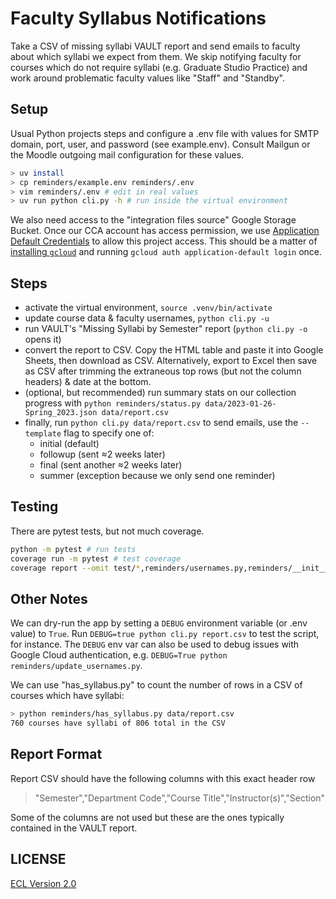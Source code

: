 # Faculty Syllabus Notifications

Take a CSV of missing syllabi VAULT report and send emails to faculty about which syllabi we expect from them. We skip notifying faculty for courses which do not require syllabi (e.g. Graduate Studio Practice) and work around problematic faculty values like "Staff" and "Standby".

## Setup

Usual Python projects steps and configure a .env file with values for SMTP domain, port, user, and password (see example.env). Consult Mailgun or the Moodle outgoing mail configuration for these values.

```sh
> uv install
> cp reminders/example.env reminders/.env
> vim reminders/.env # edit in real values
> uv run python cli.py -h # run inside the virtual environment
```

We also need access to the "integration files source" Google Storage Bucket. Once our CCA account has access permission, we use [Application Default Credentials](https://cloud.google.com/docs/authentication/provide-credentials-adc) to allow this project access. This should be a matter of [installing `gcloud`](https://cloud.google.com/sdk/docs/install) and running `gcloud auth application-default login` once.

## Steps

- activate the virtual environment, `source .venv/bin/activate`
- update course data & faculty usernames, `python cli.py -u`
- run VAULT's "Missing Syllabi by Semester" report (`python cli.py -o` opens it)
- convert the report to CSV. Copy the HTML table and paste it into Google Sheets, then download as CSV. Alternatively, export to Excel then save as CSV after trimming the extraneous top rows (but not the column headers) & date at the bottom.
- (optional, but recommended) run summary stats on our collection progress with `python reminders/status.py data/2023-01-26-Spring_2023.json data/report.csv`
- finally, run `python cli.py data/report.csv` to send emails, use the `--template` flag to specify one of:
  - initial (default)
  - followup (sent ≈2 weeks later)
  - final (sent another ≈2 weeks later)
  - summer (exception because we only send one reminder)

## Testing

There are pytest tests, but not much coverage.

```sh
python -m pytest # run tests
coverage run -m pytest # test coverage
coverage report --omit test/*,reminders/usernames.py,reminders/__init__.py # coverage report
```

## Other Notes

We can dry-run the app by setting a `DEBUG` environment variable (or .env value) to `True`. Run `DEBUG=true python cli.py report.csv` to test the script, for instance. The `DEBUG` env var can also be used to debug issues with Google Cloud authentication, e.g. `DEBUG=True python reminders/update_usernames.py`.

We can use "has_syllabus.py" to count the number of rows in a CSV of courses which have syllabi:

```sh
> python reminders/has_syllabus.py data/report.csv
760 courses have syllabi of 806 total in the CSV
```

## Report Format

Report CSV should have the following columns with this exact header row

> "Semester","Department Code","Course Title","Instructor(s)","Section"

Some of the columns are not used but these are the ones typically contained in the VAULT report.

## LICENSE

[ECL Version 2.0](https://opensource.org/licenses/ECL-2.0)
